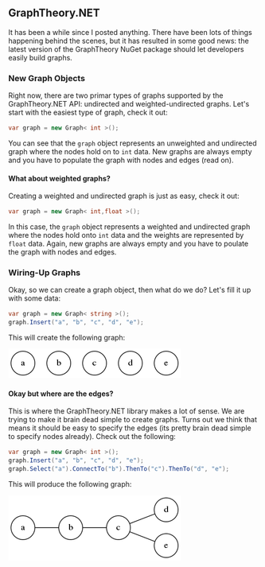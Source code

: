 ## GraphTheory.NET

It has been a while since I posted anything. There have been lots of things happening behind the scenes, but it has resulted in some good news: the latest version of the GraphTheory NuGet package should let developers easily build graphs.

### New Graph Objects

Right now, there are two primar types of graphs supported by the GraphTheory.NET API: undirected and weighted-undirected graphs. Let's start with the easiest type of graph, check it out:

```cs
var graph = new Graph< int >();
```

You can see that the `graph` object represents an unweighted and undirected graph where the nodes hold on to `int` data. New graphs are always empty and you have to populate the graph with nodes and edges (read on).

#### What about weighted graphs?

Creating a weighted and undirected graph is just as easy, check it out:

```cs
var graph = new Graph< int,float >();
```

In this case, the `graph` object represents a weighted and undirected graph where the nodes hold onto `int` data and the weights are represented by `float` data. Again, new graphs are always empty and you have to poulate the graph with nodes and edges.

### Wiring-Up Graphs

Okay, so we can create a graph object, then what do we do? Let's fill it up with some data:

```cs
var graph = new Graph< string >();
graph.Insert("a", "b", "c", "d", "e");
```

This will create the following graph:

![](images/figure1.dot.png)

#### Okay but where are the edges?

This is where the GraphTheory.NET library makes a lot of sense. We are trying to make it brain dead simple to create graphs. Turns out we think that means it should be easy to specify the edges (its pretty brain dead simple to specify nodes already). Check out the following:

```cs
var graph = new Graph< int >();
graph.Insert("a", "b", "c", "d", "e");
graph.Select("a").ConnectTo("b").ThenTo("c").ThenTo("d", "e");
```

This will produce the following graph:

![](images/figure2.dot.png)

